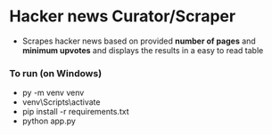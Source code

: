 # Hacker news Curator/Scraper
* Scrapes hacker news based on provided **number of pages** and **minimum upvotes** and displays the results in a easy to read table


### To run (on Windows)
* py -m venv venv
* venv\Scripts\activate
* pip install -r requirements.txt
* python app.py